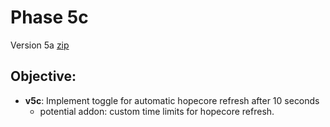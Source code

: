 # Phase 5c
Version 5a [zip](https://mattwydra.github.io/newtab-background/v5/v5c/ext5c.zip)

## **Objective:**
- **v5c**: Implement toggle for automatic hopecore refresh after 10 seconds
   - potential addon: custom time limits for hopecore refresh. 
